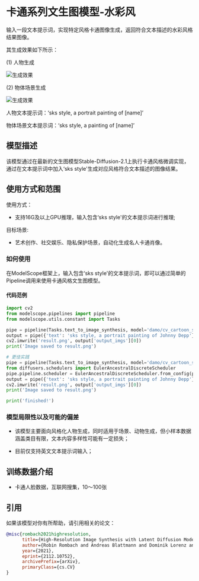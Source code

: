 
# 卡通系列文生图模型-水彩风

输入一段文本提示词，实现特定风格卡通图像生成，返回符合文本描述的水彩风格结果图像。

其生成效果如下所示：

(1) 人物生成

![生成效果](description/demo.png)

(2) 物体场景生成

![生成效果](description/demo1.png)

人物文本提示词：‘sks style, a portrait painting of [name]’

物体场景文本提示词：‘sks style, a painting of [name]’


## 模型描述

该模型通过在最新的文生图模型Stable-Diffusion-2.1上执行卡通风格微调实现，通过在文本提示词中加入‘sks style'生成对应风格符合文本描述的图像结果。


## 使用方式和范围

使用方式：
- 支持16G及以上GPU推理，输入包含‘sks style'的文本提示词进行推理;

目标场景:
- 艺术创作、社交娱乐、隐私保护场景，自动化生成名人卡通肖像。

### 如何使用

在ModelScope框架上，输入包含‘sks style'的文本提示词，即可以通过简单的Pipeline调用来使用卡通风格文生图模型。

#### 代码范例
```python
import cv2
from modelscope.pipelines import pipeline
from modelscope.utils.constant import Tasks

pipe = pipeline(Tasks.text_to_image_synthesis, model='damo/cv_cartoon_stable_diffusion_watercolor', model_revision='v1.0.0')
output = pipe({'text': 'sks style, a portrait painting of Johnny Depp'})
cv2.imwrite('result.png', output['output_imgs'][0])
print('Image saved to result.png')

# 更佳实践
pipe = pipeline(Tasks.text_to_image_synthesis, model='damo/cv_cartoon_stable_diffusion_watercolor', model_revision='v1.0.0')
from diffusers.schedulers import EulerAncestralDiscreteScheduler
pipe.pipeline.scheduler = EulerAncestralDiscreteScheduler.from_config(pipe.pipeline.scheduler.config)
output = pipe({'text': 'sks style, a portrait painting of Johnny Depp'})
cv2.imwrite('result.png', output['output_imgs'][0])
print('Image saved to result.png')

print('finished!')

```

### 模型局限性以及可能的偏差

- 该模型主要面向风格化人物生成，同时适用于场景、动物生成，但小样本数据涵盖类目有限，文本内容多样性可能有一定损失；

- 目前仅支持英文文本提示词输入；

## 训练数据介绍

- 卡通人脸数据，互联网搜集，10～100张


## 引用
如果该模型对你有所帮助，请引用相关的论文：

```BibTeX
@misc{rombach2021highresolution,
      title={High-Resolution Image Synthesis with Latent Diffusion Models}, 
      author={Robin Rombach and Andreas Blattmann and Dominik Lorenz and Patrick Esser and Björn Ommer},
      year={2021},
      eprint={2112.10752},
      archivePrefix={arXiv},
      primaryClass={cs.CV}
}
```
